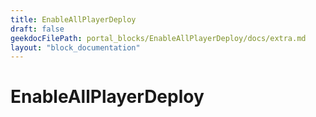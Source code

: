 ```yaml
---
title: EnableAllPlayerDeploy
draft: false
geekdocFilePath: portal_blocks/EnableAllPlayerDeploy/docs/extra.md
layout: "block_documentation"
---
```

# EnableAllPlayerDeploy
